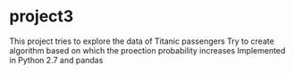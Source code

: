# project3
This project tries to explore the data of Titanic passengers
Try to create algorithm based on which the proection probability increases
Implemented in Python 2.7 and pandas 
